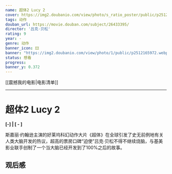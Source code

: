 ```yaml
---
name: 超体2 Lucy 2
cover: https://img2.doubanio.com/view/photo/s_ratio_poster/public/p2512165972.webp
tags: 动作
douban_url: https://movie.douban.com/subject/26433395/
director: '吕克·贝松'
rating: 9
year: -
genre: 动作
banner_icon: 🎞
banner: "https://img2.doubanio.com/view/photo/1/public/p2512165972.webp"
status: 想看
progress: 
banner_y: 0.372
---
```


[[震撼我的电影|电影清单]]

---

# 超体2 Lucy 2

**[-] | [ - ]** 

斯嘉丽·约翰逊主演的好莱坞科幻动作大片《超体》在全球引发了史无前例地有关人类大脑开发的热议，超高的票房口碑“迫使”吕克·贝松不得不继续烧脑，与基美影业联手创制了一个当大脑已经开发到了100%之后的故事。

## 观后感

